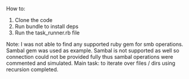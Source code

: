 How to:

1. Clone the code
2. Run bundle to install deps
3. Run the task_runner.rb file

Note: I was not able to find any supported ruby gem for smb operations. Sambal gem was used as example.
Sambal is not supported as well so connection could not be provided fully thus
sambal operations were commented and simulated. Main task: to iterate over files / dirs using recursion completed.
